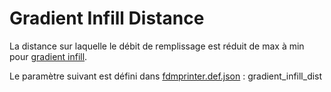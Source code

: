 # Gradient Infill Distance

La distance sur laquelle le débit de remplissage est réduit de max à min pour [gradient infill](gradient_infill_type.md).

Le paramètre suivant est défini dans [fdmprinter.def.json](https://github.com/smartavionics/Cura/blob/mb-master/resources/definitions/fdmprinter.def.json) : gradient_infill_dist